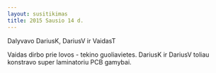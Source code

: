 ```yaml
---
layout: susitikimas
title: 2015 Sausio 14 d.
---
```

Dalyvavo DariusK, DariusV ir VaidasT


Vaidas dirbo prie lovos - tekino guoliavietes.
DariusK ir DariusV toliau konstravo super laminatoriu PCB gamybai.


